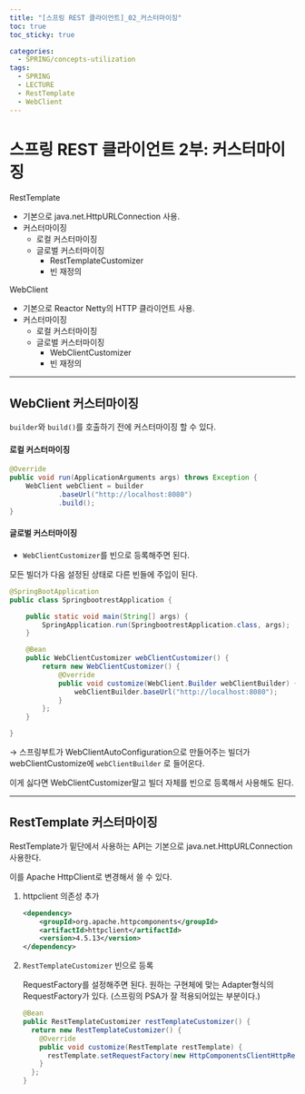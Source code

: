 ```yaml
---
title: "[스프링 REST 클라이언트]_02_커스터마이징"
toc: true
toc_sticky: true

categories:
  - SPRING/concepts-utilization
tags:
  - SPRING
  - LECTURE
  - RestTemplate
  - WebClient
---
```


# 스프링 REST 클라이언트 2부: 커스터마이징

RestTemplate

* 기본으로 java.net.HttpURLConnection 사용.
* 커스터마이징
  * 로컬 커스터마이징
  * 글로벌 커스터마이징
    * RestTemplateCustomizer
    * 빈 재정의

WebClient

* 기본으로 Reactor Netty의 HTTP 클라이언트 사용.
* 커스터마이징
  * 로컬 커스터마이징
  * 글로벌 커스터마이징
    * WebClientCustomizer
    * 빈 재정의

---

## WebClient 커스터마이징

`builder`와 `build()`를 호출하기 전에 커스터마이징 할 수 있다.

#### 로컬 커스터마이징

```java
@Override
public void run(ApplicationArguments args) throws Exception {
    WebClient webClient = builder
            .baseUrl("http://localhost:8080")
            .build();
}
```



#### 글로벌 커스터마이징

* `WebClientCustomizer`를 빈으로 등록해주면 된다.

모든 빌더가 다음 설정된 상태로 다른 빈들에 주입이 된다.

```java
@SpringBootApplication
public class SpringbootrestApplication {

    public static void main(String[] args) {
        SpringApplication.run(SpringbootrestApplication.class, args);
    }

    @Bean
    public WebClientCustomizer webClientCustomizer() {
        return new WebClientCustomizer() {
            @Override
            public void customize(WebClient.Builder webClientBuilder) {
                webClientBuilder.baseUrl("http://localhost:8080");
            }
        };
    }

}
```

→ 스프링부트가 WebClientAutoConfiguration으로 만들어주는 빌더가 webClientCustomize에 `webClientBuilder` 로 들어온다. 

이게 싫다면 WebClientCustomizer말고 빌더 자체를 빈으로 등록해서 사용해도 된다.



---

## RestTemplate 커스터마이징

RestTemplate가 밑단에서 사용하는 API는 기본으로 java.net.HttpURLConnection 사용한다.

이를 Apache HttpClient로 변경해서 쓸 수 있다.

1. httpclient 의존성 추가

   ```xml
   <dependency>
       <groupId>org.apache.httpcomponents</groupId>
       <artifactId>httpclient</artifactId>
       <version>4.5.13</version>
   </dependency>
   ```

2. `RestTemplateCustomizer` 빈으로 등록

   RequestFactory를 설정해주면 된다. 원하는 구현체에 맞는 Adapter형식의 RequestFactory가 있다. (스프링의 PSA가 잘 적용되어있는 부분이다.)

   ```java
   @Bean
   public RestTemplateCustomizer restTemplateCustomizer() {
     return new RestTemplateCustomizer() {
       @Override
       public void customize(RestTemplate restTemplate) {
         restTemplate.setRequestFactory(new HttpComponentsClientHttpRequestFactory());
       }
     };
   }
   ```

   

